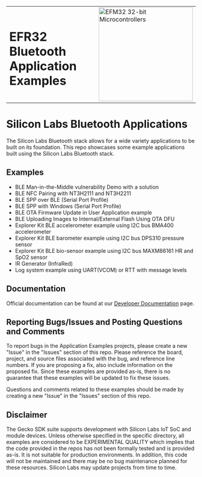<table border="0">
  <tr>
    <td align="left" valign="middle">
    <h1>EFR32 Bluetooth Application Examples</h1>
  </td>
  <td align="left" valign="middle">
    <a href="https://www.silabs.com/wireless/bluetooth">
      <img src="http://pages.silabs.com/rs/634-SLU-379/images/WGX-transparent.png"  title="Silicon Labs Gecko and Wireless Gecko MCUs" alt="EFM32 32-bit Microcontrollers" width="250"/>
    </a>
  </td>
  </tr>
</table>

# Silicon Labs Bluetooth Applications #

The Silicon Labs Bluetooth stack allows for a wide variety applications to be built on its foundation. This repo showcases some example applications built using the Silicon Labs Bluetooth stack.

## Examples ##

- BLE Man-in-the-Middle vulnerability Demo with a solution
- BLE NFC Pairing with NT3H2111 and NT3H2211
- BLE SPP over BLE (Serial Port Profile)
- BLE SPP with Windows (Serial Port Profile)
- BLE OTA Firmware Update in User Application example
- BLE Uploading Images to Internal/External Flash Using OTA DFU
- Explorer Kit BLE accelerometer example using I2C bus BMA400 accelerometer
- Explorer Kit BLE barometer example using I2C bus DPS310 pressure sensor
- Explorer Kit BLE bio-sensor example using I2C bus MAXM86161 HR and SpO2 sensor
- IR Generator (InfraRed)
- Log system example using UART(VCOM) or RTT with message levels


## Documentation ##

Official documentation can be found at our [Developer Documentation](https://docs.silabs.com/bluetooth/latest/) page.

## Reporting Bugs/Issues and Posting Questions and Comments ##

To report bugs in the Application Examples projects, please create a new "Issue" in the "Issues" section of this repo. Please reference the board, project, and source files associated with the bug, and reference line numbers. If you are proposing a fix, also include information on the proposed fix. Since these examples are provided as-is, there is no guarantee that these examples will be updated to fix these issues.

Questions and comments related to these examples should be made by creating a new "Issue" in the "Issues" section of this repo.

## Disclaimer ##

The Gecko SDK suite supports development with Silicon Labs IoT SoC and module devices. Unless otherwise specified in the specific directory, all examples are considered to be EXPERIMENTAL QUALITY which implies that the code provided in the repos has not been formally tested and is provided as-is.  It is not suitable for production environments.  In addition, this code will not be maintained and there may be no bug maintenance planned for these resources. Silicon Labs may update projects from time to time.
